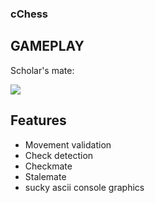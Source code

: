 ### cChess


## GAMEPLAY ## 
Scholar's mate:

![](cChess_scholarsmate.gif)


## Features ##

* Movement validation
* Check detection
* Checkmate
* Stalemate 
* sucky ascii console graphics
